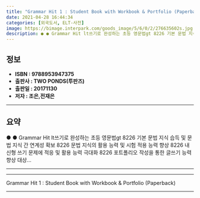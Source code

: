 ```yaml
---
title: "Grammar Hit 1 : Student Book with Workbook & Portfolio (Paperback)"
date: 2021-04-28 16:44:34
categories: [외국도서, ELT-사전]
image: https://bimage.interpark.com/goods_image/5/6/0/2/276635602s.jpg
description: ● ● Grammar Hit lt쓰기로 완성하는 초등 영문법gt 8226 기본 문법 지식 습득 및 문법 지식 간 연계성 확보 8226 문법 지식의 활용 능력 및 시험 적용 능력 향상 8226 내신형 쓰기 문제에 적응 및 활용 능력 극대화 8226 포트폴리오 작성을 통한 글쓰기 능력
---
```


## **정보**

- **ISBN : 9788953947375**
- **출판사 : TWO PONDS(투판즈)**
- **출판일 : 20171130**
- **저자 : 조은,전재은**

------



## **요약**

●  ●  Grammar Hit  lt쓰기로 완성하는 초등 영문법gt 8226 기본 문법 지식 습득 및 문법 지식 간 연계성 확보 8226 문법 지식의 활용 능력 및 시험 적용 능력 향상 8226 내신형 쓰기 문제에 적응 및 활용 능력 극대화 8226 포트폴리오 작성을 통한 글쓰기 능력 향상  대상... 

------



------


Grammar Hit 1 : Student Book with Workbook & Portfolio (Paperback) 

------


